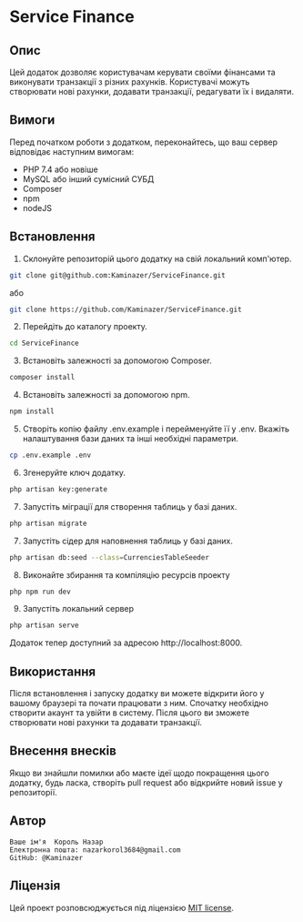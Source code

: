 # Service Finance

## Опис

Цей додаток дозволяє користувачам керувати своїми фінансами та виконувати транзакції з різних рахунків. 
Користувачі можуть створювати нові рахунки, додавати транзакції, редагувати їх і видаляти.

## Вимоги

Перед початком роботи з додатком, переконайтесь, що ваш сервер відповідає наступним вимогам:

- PHP 7.4 або новіше
- MySQL або інший сумісний СУБД
- Composer
- npm
- nodeJS

## Встановлення

1. Склонуйте репозиторій цього додатку на свій локальний комп'ютер.
```bash
git clone git@github.com:Kaminazer/ServiceFinance.git
```
 або
```bash
git clone https://github.com/Kaminazer/ServiceFinance.git
```
2. Перейдіть до каталогу проекту.

```bash
cd ServiceFinance
```
3. Встановіть залежності за допомогою Composer.

```bash
composer install
```
4. Встановіть залежності за допомогою npm.

```bash
npm install
```
5. Створіть копію файлу .env.example і перейменуйте її у .env. Вкажіть налаштування бази даних та інші необхідні параметри.

```bash
cp .env.example .env
```
6. Згенеруйте ключ додатку.

```bash
php artisan key:generate
```
7. Запустіть міграції для створення таблиць у базі даних.

```bash
php artisan migrate
```
7. Запустіть сідер для наповнення таблиць у базі даних.

```bash
php artisan db:seed --class=CurrenciesTableSeeder
```
8. Виконайте збирання та компіляцію ресурсів проекту
```bash
php npm run dev
```
9. Запустіть локальний сервер
```bash
php artisan serve
```
Додаток тепер доступний за адресою http://localhost:8000.
## Використання

Після встановлення і запуску додатку ви можете відкрити його у вашому браузері та почати працювати з ним. Спочатку необхідно створити акаунт та увійти в систему. Після цього ви зможете створювати нові рахунки та додавати транзакції.
## Внесення внесків

Якщо ви знайшли помилки або маєте ідеї щодо покращення цього додатку, будь ласка, створіть pull request або відкрийте новий issue у репозиторії.
## Автор

    Ваше ім'я  Король Назар
    Електронна пошта: nazarkorol3684@gmail.com
    GitHub: @Kaminazer

## Ліцензія

Цей проект розповсюджується під ліцензією [MIT license](https://opensource.org/licenses/MIT).

